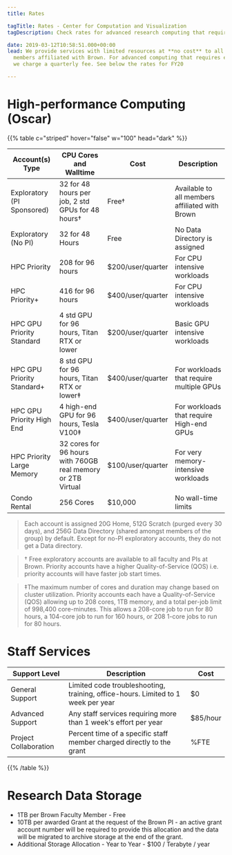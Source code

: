 ```yaml
---
title: Rates

tagTitle: Rates - Center for Computation and Visualization
tagDescription: Check rates for advanced research computing that require extra resources.

date: 2019-03-12T10:58:51.000+00:00
lead: We provide services with limited resources at **no cost** to all
  members affiliated with Brown. For advanced computing that requires extra resources,
  we charge a quarterly fee. See below the rates for FY20

---
```

# High-performance Computing (Oscar)

{{% table c="striped" hover="false" w="100" head="dark" %}}

| Account(s) Type | CPU Cores and Walltime | Cost | Description |
| --- | --- | --- | --- |
| Exploratory (PI Sponsored) | 32 for 48 hours per job, 2 std GPUs for 48 hours† | Free† | Available to all members affiliated with Brown |
| Exploratory (No PI) | 32 for 48 Hours | Free | No Data Directory is assigned |
| HPC Priority |208 for 96 hours | $200/user/quarter | For CPU intensive workloads |
| HPC Priority+ | 416 for 96 hours | $400/user/quarter | For CPU intensive workloads |
| HPC GPU Priority Standard | 4 std GPU for 96 hours, Titan RTX or lower | $200/user/quarter | Basic GPU intensive workloads |
| HPC GPU Priority Standard+ | 8 std GPU for 96 hours, Titan RTX or lower‡ | $400/user/quarter | For workloads that require multiple GPUs
| HPC GPU Priority High End | 4 high-end GPU for 96 hours, Tesla V100‡ | $400/user/quarter | For workloads that require High-end GPUs
| HPC Priority Large Memory | 32 cores for 96 hours with 760GB real memory or 2TB Virtual | $100/user/quarter | For very memory-intensive workloads
| Condo Rental | 256 Cores | $10,000 | No wall-time limits |

> Each account is assigned 20G Home, 512G Scratch (purged every 30 days), and 256G Data Directory (shared amongst members of the group) by default. Except for no-PI exploratory accounts, they do not get a Data directory.

> † Free exploratory accounts are available to all faculty and PIs at Brown. Priority accounts have a higher Quality-of-Service (QOS) i.e. priority accounts will have faster job start times.

> ‡The maximum number of cores and duration may change based on cluster utilization. Priority accounts each have a Quality-of-Service (QOS) allowing up to 208 cores, 1TB memory, and a total per-job limit of 998,400 core-minutes. This allows a 208-core job to run for 80 hours, a 104-core job to run for 160 hours, or 208 1-core jobs to run for 80 hours.

# Staff Services
| Support Level | Description | Cost |
| --- | --- | --- |
| General Support | Limited code troubleshooting, training, office-hours. Limited to 1 week per year | $0
| Advanced Support | Any staff services requiring more than 1 week's effort per year | $85/hour |
| Project Collaboration | Percent time of a specific staff member charged directly to the grant | %FTE |

{{% /table %}}

# Research Data Storage

* 1TB per Brown Faculty Member - Free
* 10TB per awarded Grant at the request of the Brown PI - an active grant account number will be required to provide this allocation and the data will be migrated to archive storage at the end of the grant.
* Additional Storage Allocation - Year to Year - $100 / Terabyte / year
